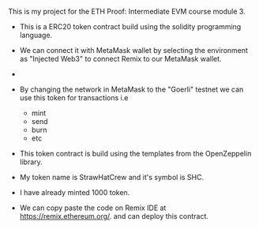 This is my project for the ETH Proof: Intermediate EVM course module 3.

- This is a ERC20 token contract build using the solidity programming language.
  
- We can connect it with MetaMask wallet by selecting the environment as "Injected Web3" to connect Remix to our MetaMask wallet.
- 
- By changing the network in MetaMask to the "Goerli" testnet we can use this token for transactions i.e
  - mint
  - send
  - burn
  - etc
    
- This token contract is build using the templates from the OpenZeppelin library.

- My token name is StrawHatCrew and it's symbol is SHC.

- I have already minted 1000 token.
  
- We can copy paste the code on Remix IDE at https://remix.ethereum.org/. and can deploy this contract.
